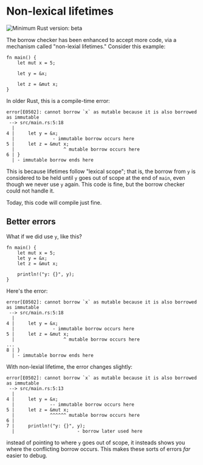 # Non-lexical lifetimes

![Minimum Rust version: beta](https://img.shields.io/badge/Minimum%20Rust%20Version-beta-orange.svg)

The borrow checker has been enhanced to accept more code, via a mechanism
called "non-lexial lifetimes." Consider this example:

```rust,ignore
fn main() {
    let mut x = 5;

    let y = &x;

    let z = &mut x;
}
```

In older Rust, this is a compile-time error:

```text
error[E0502]: cannot borrow `x` as mutable because it is also borrowed as immutable
 --> src/main.rs:5:18
  |
4 |     let y = &x;
  |              - immutable borrow occurs here
5 |     let z = &mut x;
  |                  ^ mutable borrow occurs here
6 | }
  | - immutable borrow ends here
```

This is because lifetimes follow "lexical scope"; that is, the borrow from `y` is
considered to be held until `y` goes out of scope at the end of `main`, even though
we never use `y` again. This code is fine, but the borrow checker could not handle it.

Today, this code will compile just fine.

## Better errors

What if we did use `y`, like this?

```rust,ignore
fn main() {
    let mut x = 5;
    let y = &x;
    let z = &mut x;
    
    println!("y: {}", y);
}
```

Here's the error:

```text
error[E0502]: cannot borrow `x` as mutable because it is also borrowed as immutable
 --> src/main.rs:5:18
  |
4 |     let y = &x;
  |              - immutable borrow occurs here
5 |     let z = &mut x;
  |                  ^ mutable borrow occurs here
...
8 | }
  | - immutable borrow ends here
```

With non-lexial lifetime, the error changes slightly:

```text
error[E0502]: cannot borrow `x` as mutable because it is also borrowed as immutable
 --> src/main.rs:5:13
  |
4 |     let y = &x;
  |             -- immutable borrow occurs here
5 |     let z = &mut x;
  |             ^^^^^^ mutable borrow occurs here
6 |     
7 |     println!("y: {}", y);
  |                       - borrow later used here
```

instead of pointing to where `y` goes out of scope, it insteads shows you where
the conflicting borrow occurs. This makes these sorts of errors *far* easier to debug.